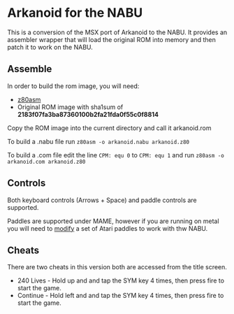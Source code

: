 

# Arkanoid for the NABU

This is a conversion of the MSX port of Arkanoid to the NABU. It provides an assembler wrapper that will load the original ROM into memory and then patch it to work on the NABU.

## Assemble

 In order to build the rom image, you will need:

   * [z80asm](https://www.nongnu.org/z80asm/)
   * Original ROM image with sha1sum of **2183f07fa3ba87360100b2fa21fda0f55c0f8814**

 Copy the ROM image into the current directory and call it arkanoid.rom

 To build a .nabu file run ```z80asm -o arkanoid.nabu arkanoid.z80```

 To build a .com file edit the line ```CPM: equ 0``` to ```CPM: equ 1``` and run ```z80asm -o arkanoid.com arkanoid.z80```

## Controls

Both keyboard controls (Arrows + Space) and paddle controls are supported.

Paddles are supported under MAME, however if you are running on metal you will need to [modify](https://www.nabunetwork.com/download-manager.php?id=64) a set of Atari paddles to work with thw NABU.

## Cheats

There are two cheats in this version both are accessed from the title screen.

  * 240 Lives - Hold up and and tap the SYM key 4 times, then press fire to start the game.
  * Continue  - Hold left and and tap the SYM key 4 times, then press fire to start the game.

